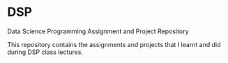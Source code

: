 # DSP
Data Science Programming Assignment and Project Repository

This repository contains the assignments and projects that I learnt and did during DSP class lectures.
